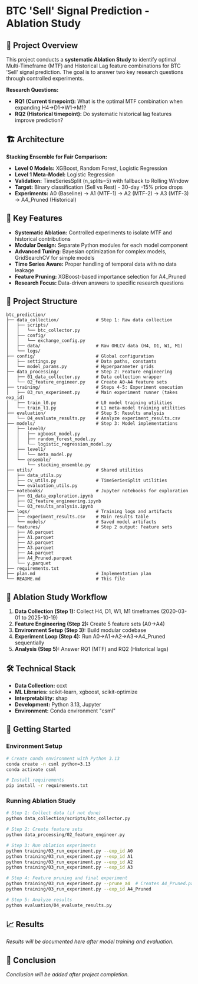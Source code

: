 # BTC 'Sell' Signal Prediction - Ablation Study

## 🎯 Project Overview

This project conducts a **systematic Ablation Study** to identify optimal Multi-Timeframe (MTF) and Historical Lag feature combinations for BTC 'Sell' signal prediction. The goal is to answer two key research questions through controlled experiments.

**Research Questions:**
- **RQ1 (Current timepoint):** What is the optimal MTF combination when expanding H4→D1→W1→M1?
- **RQ2 (Historical timepoint):** Do systematic historical lag features improve prediction?

## 🏗️ Architecture

**Stacking Ensemble for Fair Comparison:**
- **Level 0 Models:** XGBoost, Random Forest, Logistic Regression
- **Level 1 Meta-Model:** Logistic Regression
- **Validation:** TimeSeriesSplit (n_splits=5) with fallback to Rolling Window
- **Target:** Binary classification (Sell vs Rest) - 30-day -15% price drops
- **Experiments:** A0 (Baseline) → A1 (MTF-1) → A2 (MTF-2) → A3 (MTF-3) → A4_Pruned (Historical)

## 🚀 Key Features

- **Systematic Ablation:** Controlled experiments to isolate MTF and historical contributions
- **Modular Design:** Separate Python modules for each model component
- **Advanced Tuning:** Bayesian optimization for complex models, GridSearchCV for simple models
- **Time Series Aware:** Proper handling of temporal data with no data leakage
- **Feature Pruning:** XGBoost-based importance selection for A4_Pruned
- **Research Focus:** Data-driven answers to specific research questions

## 📁 Project Structure

```
btc_prediction/
├── data_collection/              # Step 1: Raw data collection
│   ├── scripts/
│   │   └── btc_collector.py
│   ├── config/
│   │   └── exchange_config.py
│   ├── data/                     # Raw OHLCV data (H4, D1, W1, M1)
│   └── logs/
├── config/                       # Global configuration
│   ├── settings.py               # Data paths, constants
│   └── model_params.py           # Hyperparameter grids
├── data_processing/              # Step 2: Feature engineering
│   ├── 01_data_collector.py      # Data collection wrapper
│   └── 02_feature_engineer.py    # Create A0-A4 feature sets
├── training/                     # Steps 4-5: Experiment execution
│   ├── 03_run_experiment.py      # Main experiment runner (takes exp_id)
│   ├── train_l0.py               # L0 model training utilities
│   └── train_l1.py               # L1 meta-model training utilities
├── evaluation/                   # Step 5: Results analysis
│   └── 04_evaluate_results.py    # Analyze experiment_results.csv
├── models/                       # Step 3: Model implementations
│   ├── level0/
│   │   ├── xgboost_model.py
│   │   ├── random_forest_model.py
│   │   └── logistic_regression_model.py
│   ├── level1/
│   │   └── meta_model.py
│   └── ensemble/
│       └── stacking_ensemble.py
├── utils/                        # Shared utilities
│   ├── data_utils.py
│   ├── cv_utils.py               # TimeSeriesSplit utilities
│   └── evaluation_utils.py
├── notebooks/                    # Jupyter notebooks for exploration
│   ├── 01_data_exploration.ipynb
│   ├── 02_feature_engineering.ipynb
│   └── 03_results_analysis.ipynb
├── logs/                         # Training logs and artifacts
│   ├── experiment_results.csv    # Main results table
│   └── models/                   # Saved model artifacts
├── features/                     # Step 2 output: Feature sets
│   ├── A0.parquet
│   ├── A1.parquet
│   ├── A2.parquet
│   ├── A3.parquet
│   ├── A4.parquet
│   ├── A4_Pruned.parquet
│   └── y.parquet
├── requirements.txt
├── plan.md                       # Implementation plan
└── README.md                     # This file
```

## 🔬 Ablation Study Workflow

1. **Data Collection (Step 1):** Collect H4, D1, W1, M1 timeframes (2020-03-01 to 2025-10-19)
2. **Feature Engineering (Step 2):** Create 5 feature sets (A0→A4)
3. **Environment Setup (Step 3):** Build modular codebase
4. **Experiment Loop (Step 4):** Run A0→A1→A2→A3→A4_Pruned sequentially
5. **Analysis (Step 5):** Answer RQ1 (MTF) and RQ2 (Historical lags)

## 🛠️ Technical Stack

- **Data Collection:** ccxt
- **ML Libraries:** scikit-learn, xgboost, scikit-optimize
- **Interpretability:** shap
- **Development:** Python 3.13, Jupyter
- **Environment:** Conda environment "csml"

## 🚀 Getting Started

### Environment Setup
```bash
# Create conda environment with Python 3.13
conda create -n csml python=3.13
conda activate csml

# Install requirements
pip install -r requirements.txt
```

### Running Ablation Study

```bash
# Step 1: Collect data (if not done)
python data_collection/scripts/btc_collector.py

# Step 2: Create feature sets
python data_processing/02_feature_engineer.py

# Step 3: Run ablation experiments
python training/03_run_experiment.py --exp_id A0
python training/03_run_experiment.py --exp_id A1
python training/03_run_experiment.py --exp_id A2
python training/03_run_experiment.py --exp_id A3

# Step 4: Feature pruning and final experiment
python training/03_run_experiment.py --prune_a4  # Creates A4_Pruned.parquet
python training/03_run_experiment.py --exp_id A4_Pruned

# Step 5: Analyze results
python evaluation/04_evaluate_results.py
```

## 📈 Results

*Results will be documented here after model training and evaluation.*

## 🎯 Conclusion

*Conclusion will be added after project completion.*


